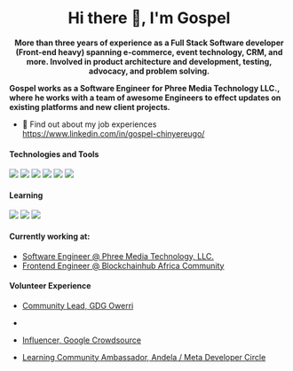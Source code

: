 <!-- ![30 Real Examples Of Blockchain Technology In Practice (1)](https://user-images.githubusercontent.com/6759031/140734194-2f2f30a0-d311-44e5-872d-10657f9c82c7.png) -->

<h1 align="center">Hi there 👋, I'm Gospel</h1>

<p align="center"><b>More than three years of experience as a Full Stack Software developer (Front-end heavy) spanning e-commerce, event technology, CRM, and more. Involved in product architecture and development, testing, advocacy, and problem solving.

Gospel works as a Software Engineer for Phree Media Technology LLC., where he works with a team of awesome Engineers to effect updates on existing platforms and new client projects. </b></p>


- 🤔 Find out about my job experiences https://www.linkedin.com/in/gospel-chinyereugo/


#### Technologies and Tools

<p>
<img src="https://img.shields.io/badge/html5%20-%23E34F26.svg?&style=for-the-badge&logo=html5&logoColor=white"/>
<img src="https://img.shields.io/badge/git%20-%23F05033.svg?&style=for-the-badge&logo=git&logoColor=white"/>
<img src="https://img.shields.io/badge/github%20-%23121011.svg?&style=for-the-badge&logo=github&logoColor=white"/>
<img src="https://img.shields.io/badge/bitbucket%20-%230047B3.svg?&style=for-the-badge&logo=bitbucket&logoColor=white"/>
<img src="https://img.shields.io/badge/firebase%20-%23039BE5.svg?&style=for-the-badge&logo=firebase"/>
<img src="https://img.shields.io/badge/mysql-%2300f.svg?&style=for-the-badge&logo=mysql&logoColor=white"/>
</p>

#### Learning

<p>
<img src ="https://img.shields.io/badge/Ethereum-3C3C3D?style=for-the-badge&logo=Ethereum&logoColor=white"/>
<img src ="https://img.shields.io/badge/Solidity-3C3C3D?style=for-the-badge&logo=Solidity&logoColor=white"/>
<img src ="https://img.shields.io/badge/Smart Contract-3C3C3D?style=for-the-badge&logo=Smart Contract&logoColor=white"/>
</p>


#### Currently working at:

- [Software Engineer @ Phree Media Technology, LLC.](https://phreetech.com/)
- [Frontend Engineer @ Blockchainhub Africa Community](https://blockchainhub.africa/)


#### Volunteer Experience

- [Community Lead, GDG Owerri](https://gdg.community.dev/gdg-owerri/)
- 
- [Influencer, Google Crowdsource](https://crowdsource.google.com/about/community/)

- [Learning Community Ambassador, Andela / Meta Developer Circle](https://web.facebook.com/groups/325261998362175/)



<!-- ### Hi there 👋

You found me! I'm just a backend software developer.

📫 How to reach me: hit me up at gospelokpara(at)gmail.com

😄 Pronouns: He/Him/His

 -->
<!--
**Ebugo/Ebugo** is a ✨ _special_ ✨ repository because its `README.md` (this file) appears on your GitHub profile.

Here are some ideas to get you started:

- 🔭 I’m currently working on ...
- 🌱 I’m currently learning ...
- 👯 I’m looking to collaborate on ...
- 🤔 I’m looking for help with ...
- 💬 Ask me about ...
- 📫 How to reach me: ...
- 😄 Pronouns: ...
- ⚡ Fun fact: ...
-->
